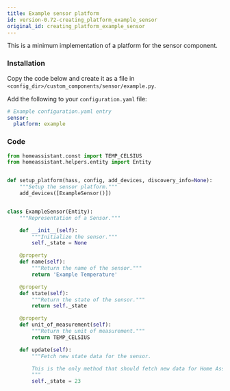```yaml
---
title: Example sensor platform
id: version-0.72-creating_platform_example_sensor
original_id: creating_platform_example_sensor
---
```


This is a minimum implementation of a platform for the sensor component.

### Installation

Copy the code below and create it as a file in `<config_dir>/custom_components/sensor/example.py`.

Add the following to your `configuration.yaml` file:

```yaml
# Example configuration.yaml entry
sensor:
  platform: example
```

### Code

```python
from homeassistant.const import TEMP_CELSIUS
from homeassistant.helpers.entity import Entity


def setup_platform(hass, config, add_devices, discovery_info=None):
    """Setup the sensor platform."""
    add_devices([ExampleSensor()])


class ExampleSensor(Entity):
    """Representation of a Sensor."""

    def __init__(self):
        """Initialize the sensor."""
        self._state = None

    @property
    def name(self):
        """Return the name of the sensor."""
        return 'Example Temperature'

    @property
    def state(self):
        """Return the state of the sensor."""
        return self._state

    @property
    def unit_of_measurement(self):
        """Return the unit of measurement."""
        return TEMP_CELSIUS

    def update(self):
        """Fetch new state data for the sensor.

        This is the only method that should fetch new data for Home Assistant.
        """
        self._state = 23
```
